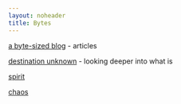```yaml
---
layout: noheader
title: Bytes
---
```


[a byte-sized blog](./bytes.html) - articles

[destination unknown](./journal.html) - looking deeper into what is

[spirit](./spiritdir.html)

[chaos](./chaos.html)
<br><br><br><br><br><br><br>

